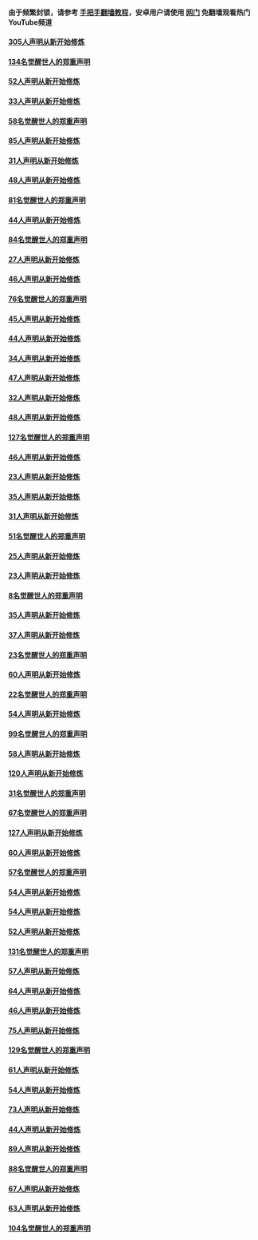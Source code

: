 #### 由于频繁封锁，请参考 [手把手翻墙教程](https://github.com/gfw-breaker/guides/wiki/)，安卓用户请使用 [网门](https://github.com/gfw-breaker/nogfw/blob/master/dl.md?t=03201600) 免翻墙观看热门YouTube频道 

#### [305人声明从新开始修炼](../pages/91/422153.md?t=03201600) 

#### [134名觉醒世人的郑重声明](../pages/91/422152.md?t=03201600) 

#### [52人声明从新开始修炼](../pages/91/421846.md?t=03201600) 

#### [33人声明从新开始修炼](../pages/91/421804.md?t=03201600) 

#### [58名觉醒世人的郑重声明](../pages/91/421845.md?t=03201600) 

#### [85人声明从新开始修炼](../pages/91/421769.md?t=03201600) 

#### [31人声明从新开始修炼](../pages/91/421763.md?t=03201600) 

#### [48人声明从新开始修炼](../pages/91/421605.md?t=03201600) 

#### [81名觉醒世人的郑重声明](../pages/91/421656.md?t=03201600) 

#### [44人声明从新开始修炼](../pages/91/421544.md?t=03201600) 

#### [84名觉醒世人的郑重声明](../pages/91/421543.md?t=03201600) 

#### [27人声明从新开始修炼](../pages/91/421465.md?t=03201600) 

#### [46人声明从新开始修炼](../pages/91/421454.md?t=03201600) 

#### [76名觉醒世人的郑重声明](../pages/91/421453.md?t=03201600) 

#### [45人声明从新开始修炼](../pages/91/421452.md?t=03201600) 

#### [44人声明从新开始修炼](../pages/91/421422.md?t=03201600) 

#### [34人声明从新开始修炼](../pages/91/421322.md?t=03201600) 

#### [47人声明从新开始修炼](../pages/91/421264.md?t=03201600) 

#### [32人声明从新开始修炼](../pages/91/421225.md?t=03201600) 

#### [48人声明从新开始修炼](../pages/91/421202.md?t=03201600) 

#### [127名觉醒世人的郑重声明](../pages/91/421224.md?t=03201600) 

#### [46人声明从新开始修炼](../pages/91/421203.md?t=03201600) 

#### [23人声明从新开始修炼](../pages/91/421138.md?t=03201600) 

#### [35人声明从新开始修炼](../pages/91/421122.md?t=03201600) 

#### [31人声明从新开始修炼](../pages/91/421081.md?t=03201600) 

#### [51名觉醒世人的郑重声明](../pages/91/421080.md?t=03201600) 

#### [25人声明从新开始修炼](../pages/91/421020.md?t=03201600) 

#### [23人声明从新开始修炼](../pages/91/420884.md?t=03201600) 

#### [8名觉醒世人的郑重声明](../pages/91/420883.md?t=03201600) 

#### [35人声明从新开始修炼](../pages/91/420809.md?t=03201600) 

#### [37人声明从新开始修炼](../pages/91/420766.md?t=03201600) 

#### [23名觉醒世人的郑重声明](../pages/91/420765.md?t=03201600) 

#### [60人声明从新开始修炼](../pages/91/420727.md?t=03201600) 

#### [22名觉醒世人的郑重声明](../pages/91/420726.md?t=03201600) 

#### [54人声明从新开始修炼](../pages/91/420529.md?t=03201600) 

#### [99名觉醒世人的郑重声明](../pages/91/420528.md?t=03201600) 

#### [58人声明从新开始修炼](../pages/91/420198.md?t=03201600) 

#### [120人声明从新开始修炼](../pages/91/420141.md?t=03201600) 

#### [31名觉醒世人的郑重声明](../pages/91/420197.md?t=03201600) 

#### [67名觉醒世人的郑重声明](../pages/91/420140.md?t=03201600) 

#### [127人声明从新开始修炼](../pages/91/420082.md?t=03201600) 

#### [60人声明从新开始修炼](../pages/91/420081.md?t=03201600) 

#### [57名觉醒世人的郑重声明](../pages/91/420080.md?t=03201600) 

#### [54人声明从新开始修炼](../pages/91/419533.md?t=03201600) 

#### [54人声明从新开始修炼](../pages/91/419532.md?t=03201600) 

#### [52人声明从新开始修炼](../pages/91/419531.md?t=03201600) 

#### [131名觉醒世人的郑重声明](../pages/91/419530.md?t=03201600) 

#### [57人声明从新开始修炼](../pages/91/419430.md?t=03201600) 

#### [64人声明从新开始修炼](../pages/91/419429.md?t=03201600) 

#### [46人声明从新开始修炼](../pages/91/419428.md?t=03201600) 

#### [75人声明从新开始修炼](../pages/91/419427.md?t=03201600) 

#### [129名觉醒世人的郑重声明](../pages/91/419426.md?t=03201600) 

#### [61人声明从新开始修炼](../pages/91/419198.md?t=03201600) 

#### [54人声明从新开始修炼](../pages/91/419197.md?t=03201600) 

#### [73人声明从新开始修炼](../pages/91/419196.md?t=03201600) 

#### [44人声明从新开始修炼](../pages/91/419075.md?t=03201600) 

#### [89人声明从新开始修炼](../pages/91/419074.md?t=03201600) 

#### [88名觉醒世人的郑重声明](../pages/91/419195.md?t=03201600) 

#### [67人声明从新开始修炼](../pages/91/419073.md?t=03201600) 

#### [63人声明从新开始修炼](../pages/91/419072.md?t=03201600) 

#### [104名觉醒世人的郑重声明](../pages/91/419071.md?t=03201600) 

